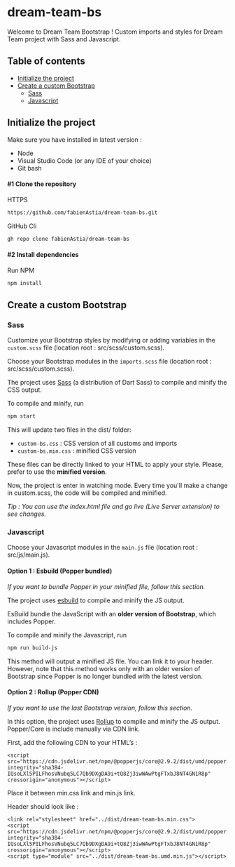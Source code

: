 # dream-team-bs

Welcome to Dream Team Bootstrap !
Custom imports and styles for Dream Team project with Sass and Javascript.

## Table of contents
- [Initialize the project](#initialize-the-project)
- [Create a custom Bootstrap](#create-a-custom-bootstrap)
   - [Sass](#sass)
   - [Javascript](#javascript)

## Initialize the project
Make sure you have installed in latest version :
- Node
- Visual Studio Code (or any IDE of your choice)
- Git bash

#### #1 Clone the repository
HTTPS
```bash
https://github.com/fabienAstia/dream-team-bs.git
```

GitHub Cli
```bash
gh repo clone fabienAstia/dream-team-bs
```

#### #2 Install dependencies
Run NPM 
```bash
npm install
```

## Create a custom Bootstrap
### Sass
Customize your Bootstrap styles by modifying or adding variables in the `custom.scss` file (location root : src/scss/custom.scss). 

Choose your Bootstrap modules in the `imports.scss` file (location root : src/scss/custom.scss).

The project uses [Sass](https://www.npmjs.com/package/sass) (a distribution of Dart Sass) to compile and minify the CSS output. 

To compile and minify, run
```bash
npm start
```

This will update two files in the dist/ folder:
 - `custom-bs.css` : CSS version of all customs and imports
 - `custom-bs.min.css` : minified CSS version

These files can be directly linked to your HTML to apply your style. Please, prefer to use the **minified version**.

Now, the project is enter in watching mode. Every time you'll make a change in custom.scss, the code will be compiled and minified.

*Tip : You can use the index.html file and go live (Live Server extension) to see changes.*

### Javascript
Choose your Javascript modules in the `main.js` file (location root : src/js/main.js).

#### Option 1 : Esbuild (Popper bundled)
*If you want to bundle Popper in your minified file, follow this section.*

The project uses [esbuild](https://www.npmjs.com/package/sass) to compile and minify the JS output. 

EsBuild bundle the JavaScript with an **older version of Bootstrap**, which includes Popper.

To compile and minify the Javascript, run
```bash
npm run build-js
```
This method will output a minified JS file. You can link it to your header. However, note that this method works only with an older version of Bootstrap since Popper is no longer bundled with the latest version. 

#### Option 2 : Rollup (Popper CDN)
*If you want to use the last Bootstrap version, follow this section.*

In this option, the project uses [Rollup](https://www.npmjs.com/package/rollup) to compile and minify the JS output. 
Popper/Core is include manually via CDN link.

First, add the following CDN to your HTML’s <head>:
```
<script src="https://cdn.jsdelivr.net/npm/@popperjs/core@2.9.2/dist/umd/popper.min.js" integrity="sha384-IQsoLXl5PILFhosVNubq5LC7Qb9DXgDA9i+tQ8Zj3iwWAwPtgFTxbJ8NT4GN1R8p" crossorigin="anonymous"></script>
```
Place it between min.css link and min.js link.

Header should look like :
```
<link rel="stylesheet" href="../dist/dream-team-bs.min.css">
<script src="https://cdn.jsdelivr.net/npm/@popperjs/core@2.9.2/dist/umd/popper.min.js" integrity="sha384-IQsoLXl5PILFhosVNubq5LC7Qb9DXgDA9i+tQ8Zj3iwWAwPtgFTxbJ8NT4GN1R8p" crossorigin="anonymous"></script>
<script type="module" src="../dist/dream-team-bs.umd.min.js"></script>
```

